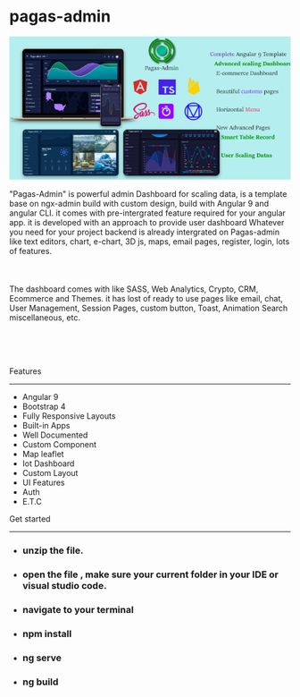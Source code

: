 # pagas-admin


<div>
        <img src="src/main-review.png" alt="">
    <div>
        <p>
        "Pagas-Admin" is powerful admin Dashboard for scaling data, is a template base on ngx-admin
         build with custom design, build with Angular 9 and angular CLI. it comes with pre-intergrated
         feature required for your angular app. it is developed with an approach to provide user dashboard
         Whatever you need for your project backend is already intergrated on Pagas-admin like text editors, chart, e-chart,
         3D js, maps, email pages, register, login, lots of features.
         <br>
          <br>
          <br>
          <br>
         The dashboard comes with like SASS, Web Analytics, Crypto, CRM, Ecommerce and Themes. it has lost of 
         ready to use pages like email, chat, User Management, Session Pages, custom button, Toast, Animation Search
         miscellaneous, etc.
        </p>
    </div>
    <img src="src/main.png" alt="">
    <br>
    <br>
    <br>
    <div>
        <p>Features</p>
        <hr>
        <ul>
            <li>Angular 9</li>
            <li>Bootstrap 4</li>
            <li>Fully Responsive Layouts</li>
            <li>Built-in Apps</li>
            <li>Well Documented</li>
            <li>Custom Component</li>
            <li>Map leaflet</li>
            <li>Iot Dashboard</li>
            <li>Custom Layout</li>
            <li>UI Features</li>
            <li>Auth</li>
            <li>E.T.C</li>
        </ul>
    </div>
    <div>
        <p>Get started</p>
        <hr>
        <ul>
            <li>
                <h3>unzip the file.</h3>
            </li>
            <li>
                <h3>open the file , make sure your current folder in your IDE or visual studio code.</h3>
            </li>
            <li>
                <h3>navigate to your terminal</h3>
            </li>
            <li>
                <h3>npm install</h3>
            </li>
            <li>
                <h3>ng serve </h3>
            </li>
            <li>
                <h3>ng build </h3>
            </li>
        </ul>
    </div>
</div>

